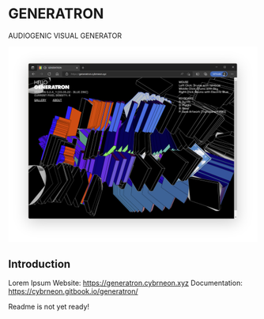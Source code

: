 # GENERATRON
AUDIOGENIC VISUAL GENERATOR

![alt text](/assets/img/screenshots/generatron_screenshot_01.png)

## Introduction
Lorem Ipsum
Website: https://generatron.cybrneon.xyz
Documentation: https://cybrneon.gitbook.io/generatron/


Readme is not yet ready!
